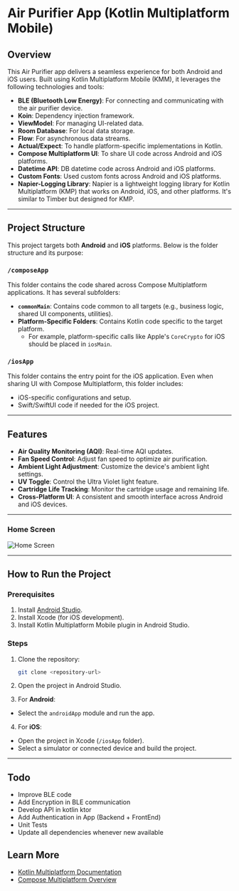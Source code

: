# Air Purifier App (Kotlin Multiplatform Mobile)

## Overview
This Air Purifier app delivers a seamless experience for both Android and iOS users. Built using Kotlin Multiplatform Mobile (KMM), it leverages the following technologies and tools:

- **BLE (Bluetooth Low Energy)**: For connecting and communicating with the air purifier device.
- **Koin**: Dependency injection framework.
- **ViewModel**: For managing UI-related data.
- **Room Database**: For local data storage.
- **Flow**: For asynchronous data streams.
- **Actual/Expect**: To handle platform-specific implementations in Kotlin.
- **Compose Multiplatform UI**: To share UI code across Android and iOS platforms.
- **Datetime API**: DB datetime code across Android and iOS platforms.
- **Custom Fonts**: Used custom fonts across Android and iOS platforms.
- **Napier-Logging Library**: Napier is a lightweight logging library for Kotlin Multiplatform (KMP) that works on Android, iOS, and other platforms. It's similar to Timber but designed for KMP.

---

## Project Structure
This project targets both **Android** and **iOS** platforms. Below is the folder structure and its purpose:

### `/composeApp`
This folder contains the code shared across Compose Multiplatform applications. It has several subfolders:

- **`commonMain`**: Contains code common to all targets (e.g., business logic, shared UI components, utilities).
- **Platform-Specific Folders**: Contains Kotlin code specific to the target platform.
  - For example, platform-specific calls like Apple's `CoreCrypto` for iOS should be placed in `iosMain`.

### `/iosApp`
This folder contains the entry point for the iOS application. Even when sharing UI with Compose Multiplatform, this folder includes:
- iOS-specific configurations and setup.
- Swift/SwiftUI code if needed for the iOS project.

---

## Features
- **Air Quality Monitoring (AQI)**: Real-time AQI updates.
- **Fan Speed Control**: Adjust fan speed to optimize air purification.
- **Ambient Light Adjustment**: Customize the device's ambient light settings.
- **UV Toggle**: Control the Ultra Violet light feature.
- **Cartridge Life Tracking**: Monitor the cartridge usage and remaining life.
- **Cross-Platform UI**: A consistent and smooth interface across Android and iOS devices.

---

### Home Screen
![Home Screen](docs/home_screen.png)

---

## How to Run the Project

### Prerequisites
1. Install [Android Studio](https://developer.android.com/studio).
2. Install Xcode (for iOS development).
3. Install Kotlin Multiplatform Mobile plugin in Android Studio.

### Steps
1. Clone the repository:
   ```bash
   git clone <repository-url>
   ```

2. Open the project in Android Studio.

3. For **Android**:
  - Select the `androidApp` module and run the app.

4. For **iOS**:
  - Open the project in Xcode (`/iosApp` folder).
  - Select a simulator or connected device and build the project.

---

## Todo
  - Improve BLE code
  - Add Encryption in BLE communication
  - Develop API in kotlin ktor
  - Add Authentication in App (Backend + FrontEnd)
  - Unit Tests
  - Update all dependencies whenever new available

## Learn More
- [Kotlin Multiplatform Documentation](https://www.jetbrains.com/help/kotlin-multiplatform-dev/get-started.html)
- [Compose Multiplatform Overview](https://www.jetbrains.com/lp/compose-multiplatform/)
